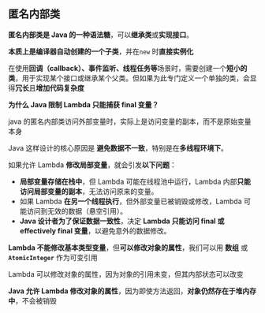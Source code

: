 



## 匿名内部类

**匿名内部类是 Java 的一种语法糖**，可以**继承类**或**实现接口**。

**本质上是编译器自动创建的一个子类**，并在`new` 时**直接实例化**

在使用**回调（callback）、事件监听、线程任务等**场景时，需要创建一个**短小的类**，用于实现某个接口或继承某个父类。但如果为此专门定义一个单独的类，会显得**冗长**且**增加代码复杂度**

 **为什么 Java 限制 Lambda 只能捕获 final 变量？**

java 的匿名内部类访问外部变量时，实际上是访问变量的副本，而不是原始变量本身

Java 这样设计的核心原因是 **避免数据不一致**，特别是在**多线程环境下**。

如果允许 Lambda **修改局部变量**，就会引发**以下问题**：

- **局部变量存储在栈中**，但 Lambda 可能在线程池中运行，Lambda 内部**只能访问局部变量的副本**，无法访问原来的变量。
- 如果 Lambda **在另一个线程执行**，但外部变量已被销毁或修改，Lambda 可能访问到无效的数据（悬空引用）。
- **Java 设计者为了保证数据一致性**，决定 **Lambda 只能访问 final 或 effectively final 变量**，以避免意外的数据修改。







 **Lambda 不能修改基本类型变量**，但**可以修改对象的属性**，我们可以用 **数组** 或 **`AtomicInteger`** 作为可变引用

Lambda 可以修改对象的属性，因为对象的引用未变，但其内部状态可以改变

**Java 允许 Lambda 修改对象的属性**，因为即使方法返回，**对象仍然存在于堆内存中**，不会被销毁